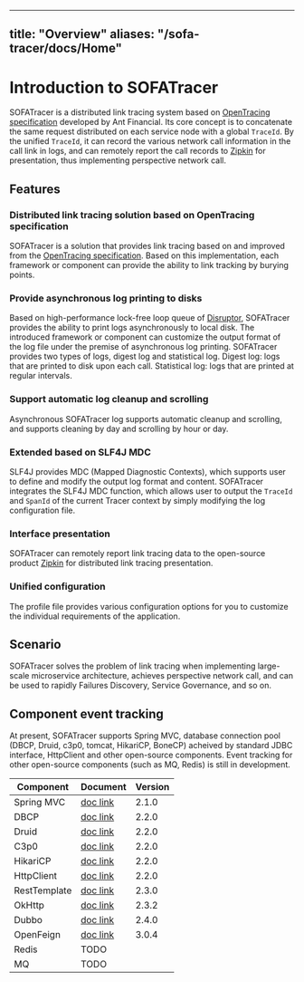 
---
title: "Overview"
aliases: "/sofa-tracer/docs/Home"
---


# Introduction to SOFATracer

SOFATracer is a distributed link tracing system based on [OpenTracing specification](http://opentracing.io/documentation/pages/spec.html) developed by Ant Financial. Its core concept is to concatenate the same request distributed on each service node with a global `TraceId`. By the unified `TraceId`, it can record the various network call information in the call link in logs, and can remotely report the call records to [Zipkin](https://zipkin.io/) for presentation, thus implementing perspective network call.

## Features

### Distributed link tracing solution based on OpenTracing specification

SOFATracer is a solution that provides link tracing based on and improved from the [OpenTracing specification](http://opentracing.io/documentation/pages/spec.html). Based on this implementation, each framework or component can provide the ability to link tracking by burying points.

### Provide asynchronous log printing to disks

Based on high-performance lock-free loop queue of [Disruptor](https://github.com/LMAX-Exchange/disruptor), SOFATracer provides the ability to print logs asynchronously to local disk. The introduced framework or component can customize the output format of the log file under the premise of asynchronous log printing. SOFATracer provides two types of logs, digest log and statistical log. Digest log: logs that are printed to disk upon each call. Statistical log: logs that are printed at regular intervals.

### Support automatic log cleanup and scrolling

Asynchronous SOFATracer log supports automatic cleanup and scrolling, and supports cleaning by day and scrolling by hour or day.

### Extended based on SLF4J MDC

SLF4J provides MDC (Mapped Diagnostic Contexts), which supports user to define and modify the output log format and content. SOFATracer integrates the SLF4J MDC function, which allows user to output the `TraceId` and `SpanId` of the current Tracer context by simply modifying the log configuration file.

### Interface presentation

SOFATracer can remotely report link tracing data to the open-source product [Zipkin](https://zipkin.io/) for distributed link tracing presentation.

### Unified configuration

The profile file provides various configuration options for you to customize the individual requirements of the application.

## Scenario

SOFATracer solves the problem of link tracing when implementing large-scale microservice architecture, achieves perspective network call, and can be used to rapidly Failures Discovery, Service Governance, and so on.

## Component event tracking
At present, SOFATracer supports Spring MVC, database connection pool (DBCP, Druid, c3p0, tomcat, HikariCP, BoneCP) acheived by standard JDBC interface, HttpClient and other open-source components. Event tracking for other open-source components (such as MQ, Redis) is still in development.

Component | Document| Version
--------- | ------------- | -------------
Spring MVC | [doc link](http://www.sofastack.tech/sofa-tracer/docs/Usage_Of_MVC) | 2.1.0
DBCP | [doc link](http://www.sofastack.tech/sofa-tracer/docs/Usage_Of_Datasource) | 2.2.0
Druid | [doc link](http://www.sofastack.tech/sofa-tracer/docs/Usage_Of_Datasource) | 2.2.0
C3p0 | [doc link](http://www.sofastack.tech/sofa-tracer/docs/Usage_Of_Datasource) | 2.2.0
HikariCP | [doc link](http://www.sofastack.tech/sofa-tracer/docs/Usage_Of_Datasource) | 2.2.0
HttpClient | [doc link](http://www.sofastack.tech/sofa-tracer/docs/Usage_Of_Datasource) | 2.2.0
RestTemplate | [doc link](http://www.sofastack.tech/sofa-tracer/docs/Usage_Of_RestTemplate) | 2.3.0
OkHttp | [doc link](http://www.sofastack.tech/sofa-tracer/docs/Usage_Of_OkHttp) | 2.3.2
Dubbo | [doc link](http://www.sofastack.tech/sofa-tracer/docs/Usage_Of_Dubbo) | 2.4.0
OpenFeign | [doc link](http://www.sofastack.tech/sofa-tracer/docs/Usage_Of_Dubbo) | 3.0.4
Redis | TODO | 
MQ | TODO | 
